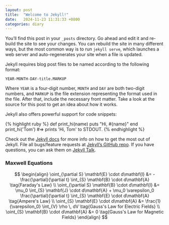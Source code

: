 ```yaml
---
layout: post
title:  "Welcome to Jekyll!"
date:   2024-11-23 11:31:33 +0800
categories: diary
---
```

You’ll find this post in your `_posts` directory. Go ahead and edit it and re-build the site to see your changes. You can rebuild the site in many different ways, but the most common way is to run `jekyll serve`, which launches a web server and auto-regenerates your site when a file is updated.

Jekyll requires blog post files to be named according to the following format:

`YEAR-MONTH-DAY-title.MARKUP`

Where `YEAR` is a four-digit number, `MONTH` and `DAY` are both two-digit numbers, and `MARKUP` is the file extension representing the format used in the file. After that, include the necessary front matter. Take a look at the source for this post to get an idea about how it works.

Jekyll also offers powerful support for code snippets:

{% highlight ruby %}
def print_hi(name)
  puts "Hi, #{name}"
end
print_hi('Tom')
#=> prints 'Hi, Tom' to STDOUT.
{% endhighlight %}

Check out the [Jekyll docs][jekyll-docs] for more info on how to get the most out of Jekyll. File all bugs/feature requests at [Jekyll’s GitHub repo][jekyll-gh]. If you have questions, you can ask them on [Jekyll Talk][jekyll-talk].

[jekyll-docs]: https://jekyllrb.com/docs/home
[jekyll-gh]:   https://github.com/jekyll/jekyll
[jekyll-talk]: https://talk.jekyllrb.com/

### Maxwell Equations

$$
\begin{align}
    \oint_{\partial S} \mathbf{E} \cdot d\mathbf{l} &= -\frac{\partial}{\partial t} \int_{S} \mathbf{B} \cdot d\mathbf{A} \tag{Faraday's Law} \\
    \oint_{\partial S} \mathbf{B} \cdot d\mathbf{l} &= \mu_0 \int_{S} \mathbf{J} \cdot d\mathbf{A} + \mu_0 \varepsilon_0 \frac{\partial}{\partial t} \int_{S} \mathbf{E} \cdot d\mathbf{A} \tag{Ampere's Law} \\
    \oint_{S} \mathbf{E} \cdot d\mathbf{A} &= \frac{1}{\varepsilon_0} \int_{V} \rho \, dV \tag{Gauss's Law for Electric Fields} \\
    \oint_{S} \mathbf{B} \cdot d\mathbf{A} &= 0 \tag{Gauss's Law for Magnetic Fields}
\end{align}
$$

